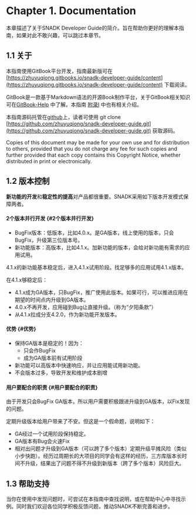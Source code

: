 # Chapter 1. Documentation

本章描述了关于SNADK Developer Guide的简介。旨在帮助你更好的理解本指南，如果对此不敢兴趣，可以跳过本章节。

## 1.1 关于

本指南使用GitBook平台开发，指南最新版可在 [https://zhuyuqiong.gitbooks.io/snadk-developer-guide/content](https://zhuyuqiong.gitbooks.io/snadk-developer-guide/content) 下载阅读。

GitBook是一款基于Markdown语法的开源Book制作平台，关于GitBook相关知识可在[GitBook-Help](https://help.gitbook.com/) 中了解。本指南 [附录I](/appendix-i.md) 中也有相关介绍。

本指南源码托管在[github](https://github.com/)上，读者可使用 git clone [https://github.com/zhuyuqiong/snadk-developer-guide.git](https://github.com/zhuyuqiong/snadk-developer-guide.git) 获取源码。

Copies of this document may be made for your own use and for distribution to others, provided that you do not charge any fee for such copies and further provided that each copy contains this Copyright Notice, whether distributed in print or electronically.

## 1.2 版本控制

**新功能的开发**和**稳定性的提高**对产品都很重要。SNADK采用如下版本开发模式保障两者。

#### 2个版本并行开发 {#2个版本并行开发}

* BugFix版本：低版本，比如4.0.x。是GA版本，线上使用的版本，只会BugFix，升级第三位版本号。
* 新功能版本：高版本，比如4.1.x。加新功能的版本，会给对新功能有需求的应用试用。

4.1.x的新功能基本稳定后，进入4.1.x试用阶段。找足够多的应用试用4.1.x版本。

在4.1.x够稳定后：

* 4.1.x成为GA版本，只BugFix，推广使用此版本。如果可行，可以推进应用在期望的时间点内升级到GA版本。
* 4.0.x不再开发，应用碰到Bug让直接升级。（称为“夕阳条款”）
* 从4.1.x拉成分支4.2.0，作为新功能开发版本。

#### 优势 {#优势}

* 保持GA版本是稳定的！因为：
  * 只会作BugFix
  * 成为GA版本前有试用阶段
* 新功能可以高版本中快速响应，并让应用能试用新功能。
* 不会版本过多，导致开发和维护成本剧增

#### 用户要配合的职责 {#用户要配合的职责}

由于开发只会BugFix GA版本，所以用户需要积极跟进升级到GA版本，以Fix发现的问题。

定期升级版本给用户带来了不安。但这是一个假命题，说明如下：

* GA经过一个试用阶段保持稳定。
* GA版本有Bug会火速Fix
* 相对出问题才升级到GA版本（可以跨了多个版本）定期升级平摊风险（类似小步快跑）。经历过周期长的大项目的同学会有这样的经历，三方库版本长时间不升级，结果出了问题不得不升级到新版本（跨了多个版本）风险巨大。

## 1.3 帮助支持

当你在使用中发现问题时，可尝试在本指南中查找说明，或在帮助中心中寻找示例。同时我们欢迎各位同学积极反馈问题，推动SNADK不断完善和进步。

